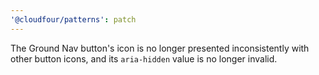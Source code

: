 ```yaml
---
'@cloudfour/patterns': patch
---
```


The Ground Nav button's icon is no longer presented inconsistently with other button icons, and its `aria-hidden` value is no longer invalid.
